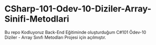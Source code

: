 ﻿# CSharp-101-Odev-10-Diziler-Array-Sinifi-Metodlari
Bu repo Kodluyoruz Back-End Eğitiminde oluşturduğum C#101 Ödev-10 Diziler - Array Sınıfı Metodları Projesi için açılmıştır.
